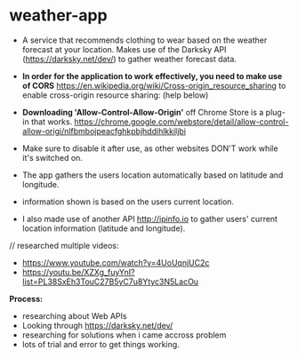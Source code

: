 # weather-app
* A service that recommends clothing to wear based on the weather forecast at your location. Makes use of the Darksky API (https://darksky.net/dev/) to gather weather forecast data.

* <b>In order for the application to work effectively, you need to make use of CORS</b> https://en.wikipedia.org/wiki/Cross-origin_resource_sharing to enable cross-origin resource sharing: (help below)

* <b>Downloading 'Allow-Control-Allow-Origin'</b> off Chrome Store is a plug-in that works. https://chrome.google.com/webstore/detail/allow-control-allow-origi/nlfbmbojpeacfghkpbjhddihlkkiljbi

* Make sure to disable it after use, as other websites DON'T work while it's switched on.

* The app gathers the users location automatically based on latitude and longitude.

* information shown is based on the users current location.

* I also made use of another API http://ipinfo.io to gather users' current location information (latitude and longitude).

// researched multiple videos:
* https://www.youtube.com/watch?v=4UoUqnjUC2c
* https://youtu.be/XZXg_fuyYnI?list=PL38SxEh3TouC27B5yC7u8Ytyc3N5LacOu

<b>Process:</b>
* researching about Web APIs
* Looking through https://darksky.net/dev/
* researching for solutions when i came accross problem
* lots of trial and error to get things working.
